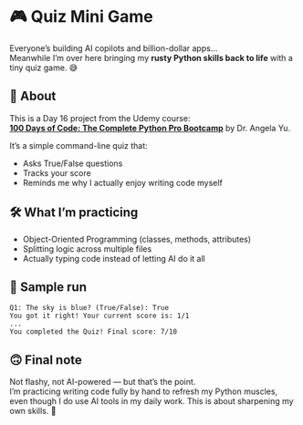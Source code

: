 # 🎮 Quiz Mini Game  

Everyone’s building AI copilots and billion-dollar apps…  
Meanwhile I’m over here bringing my **rusty Python skills back to life** with a tiny quiz game. 😅  

## 📌 About  
This is a Day 16 project from the Udemy course:  
**[100 Days of Code: The Complete Python Pro Bootcamp](https://www.udemy.com/course/100-days-of-code/)** by Dr. Angela Yu.  

It’s a simple command-line quiz that:  
- Asks True/False questions  
- Tracks your score  
- Reminds me why I actually enjoy writing code myself  

## 🛠️ What I’m practicing  
- Object-Oriented Programming (classes, methods, attributes)  
- Splitting logic across multiple files  
- Actually typing code instead of letting AI do it all  

## 📸 Sample run  
```text
Q1: The sky is blue? (True/False): True
You got it right! Your current score is: 1/1
...
You completed the Quiz! Final score: 7/10
```

## 🙃 Final note
Not flashy, not AI-powered — but that’s the point.  
I’m practicing writing code fully by hand to refresh my Python muscles,  
even though I do use AI tools in my daily work. This is about sharpening my own skills. 💪
